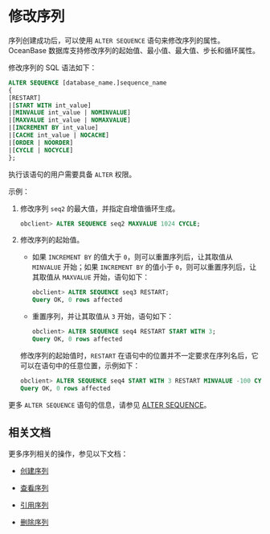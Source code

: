 # 修改序列

序列创建成功后，可以使用 `ALTER SEQUENCE` 语句来修改序列的属性。OceanBase 数据库支持修改序列的起始值、最小值、最大值、步长和循环属性。

修改序列的 SQL 语法如下：

```sql
ALTER SEQUENCE [database_name.]sequence_name
{
[RESTART]
|[START WITH int_value]
|[MINVALUE int_value | NOMINVALUE]
|[MAXVALUE int_value | NOMAXVALUE]
|[INCREMENT BY int_value]
|[CACHE int_value | NOCACHE]
|[ORDER | NOORDER]
|[CYCLE | NOCYCLE]
};
```

执行该语句的用户需要具备 `ALTER` 权限。

示例：

1. 修改序列 `seq2` 的最大值，并指定自增值循环生成。

   ```sql
   obclient> ALTER SEQUENCE seq2 MAXVALUE 1024 CYCLE;
   ```
2. 修改序列的起始值。

   * 如果 `INCREMENT BY` 的值大于 `0`，则可以重置序列后，让其取值从 `MINVALUE` 开始；如果 `INCREMENT BY` 的值小于 `0`，则可以重置序列后，让其取值从 `MAXVALUE` 开始，语句如下：

     ```sql
     obclient> ALTER SEQUENCE seq3 RESTART;
     Query OK, 0 rows affected
     ```

   * 重置序列，并让其取值从 `3` 开始，语句如下：

     ```sql
     obclient> ALTER SEQUENCE seq4 RESTART START WITH 3;
     Query OK, 0 rows affected
     ```

   修改序列的起始值时，`RESTART` 在语句中的位置并不一定要求在序列名后，它可以在语句中的任意位置，示例如下：

   ```sql
   obclient> ALTER SEQUENCE seq4 START WITH 3 RESTART MINVALUE -100 CYCLE;
   Query OK, 0 rows affected
   ```

更多 `ALTER SEQUENCE` 语句的信息，请参见 [ALTER SEQUENCE](../../../../4.development-reference/1.sql-syntax/2.common-tenant-of-mysql-mode/6.sql-statement-of-mysql-mode/14.alter-sequence-of-mysql-mode.md)。

## 相关文档

更多序列相关的操作，参见以下文档：

* [创建序列](1.create-a-sequence-of-mysql-mode.md)

* [查看序列](2.view-a-sequence-of-mysql-mode.md)

* [引用序列](3.use-a-sequence-of-mysql-mode.md)

* [删除序列](5.delete-a-squence-of-mysql-mode.md)
